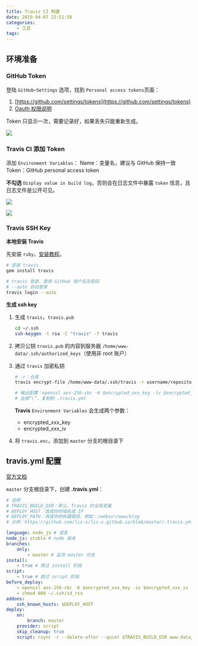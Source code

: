 ```yaml
---
title: Travis CI 构建
date: 2019-04-07 22:51:50
categories:
    - 工具
tags:
---
```


## 环境准备

### GitHub Token

登陆 `GitHub`–`Settings` 选项，找到 `Personal access tokens`页面：
1. [https://github.com/settings/tokens](https://github.com/settings/tokens)
2. [Oauth 权限说明](https://developer.github.com/apps/building-oauth-apps/understanding-scopes-for-oauth-apps/)

Token 只显示一次，需要记录好，如果丢失只能重新生成。

![](https://ws3.sinaimg.cn/large/006tNc79gy1g02lydhjsjj31hm0u0jug.jpg)

### Travis CI 添加 Token

添加 `Environment Variables`：
Name：变量名，建议与 GitHub 保持一致
Token：GitHub personal access token

**不勾选** `Display value in build log`，否则会在日志文件中暴露 `token` 信息，且日志文件是公开可见。

![](https://ws4.sinaimg.cn/large/006tNc79gy1g02lz55e9bj31y00eugmc.jpg)

![](https://ws2.sinaimg.cn/large/006tNc79gy1g02lyosx7zj31xo0g0aal.jpg)

### Travis SSH Key

**本地安装 Travis**

先安装 `ruby`，[安装教程](./install-ruby.md)。

```sh
# 安装 travis
gem install travis

# travis 登录，使用 GitHub 用户名及密码
# --auto 自动登录
travis login --auto
```

**生成 ssh key**

1. 生成 `travis`，`travis.pub`

   ```sh
   cd ~/.ssh
   ssh-keygen -t rsa -C "travis" -f travis
   ```

2. 拷贝公钥 `travis.pub` 的内容到服务器 `/home/www-data/.ssh/authorized_keys`（使用非 root 账户）

3. 通过 `travis` 加密私钥

   ```sh
   # -r：仓库
   travis encrypt-file /home/www-data/.ssh/travis -r username/repository

   # 输出配置：openssl aes-256-cbc -K $encrypted_xxx_key -iv $encrypted_xxx_iv -in travis.enc -out ~\/.ssh/travis -d
   # 去掉“\”，复制到 .travis.yml
   ```

   **Travis** `Environment Variables` 会生成两个参数：

   - encrypted_xxx_key
   - encrypted_xxx_iv

4. 将 `travis.enc`，添加到 `master` 分支的根目录下



## travis.yml 配置

[官方文档](https://docs.travis-ci.com/)

`master` 分支根目录下，创建 **.travis.yml**：

```yaml
# 说明
# TRAVIS_BUILD_DIR：默认，Travis 的全局变量
# DEPLOY_HOST：改成你的域名或 IP
# DEPLOY_PATH：改成你的构建路径，例如：/websvr/www/blog
# 示例：https://github.com/liz-x/liz-x.github.io/blob/master/.travis.yml

language: node_js # 语言
node_js: stable # node 版本
branches:
    only:
        - master # 监测 master 分支
install:
    - true # 跳过 install 阶段
script:
    - true # 跳过 script 阶段
before_deploy:
    - openssl aes-256-cbc -K $encrypted_xxx_key -iv $encrypted_xxx_iv -in travis.enc -out ~/.ssh/id_rsa -d
    - chmod 600 ~/.ssh/id_rsa
addons:
    ssh_known_hosts: $DEPLOY_HOST
deploy:
    on:
        branch: master
    provider: script
    skip_cleanup: true
    script: rsync -r --delete-after --quiet $TRAVIS_BUILD_DIR www-data/$DEPLOY_HOST:$DEPLOY_PATH
```

